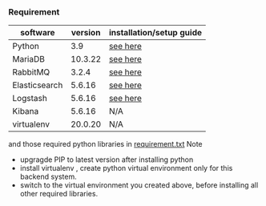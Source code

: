 
### Requirement

| software | version | installation/setup guide |
|-----|-----|-----|
|Python | 3.9 | [see here](https://github.com/metalalive/EnvToolSetupJunkBox/blob/master/build_python_from_source.md) |
|MariaDB| 10.3.22 | [see here](https://github.com/metalalive/EnvToolSetupJunkBox/blob/master/mariaDB_server_setup.md) |
|RabbitMQ| 3.2.4 | [see here](https://github.com/metalalive/EnvToolSetupJunkBox/blob/master/rabbitmq_setup.md) |
|Elasticsearch| 5.6.16 | [see here](https://github.com/metalalive/EnvToolSetupJunkBox/blob/master/ELK_setup.md#elasticsearch) | 
|Logstash| 5.6.16 | [see here](https://github.com/metalalive/EnvToolSetupJunkBox/blob/master/ELK_setup.md#logstash) |
|Kibana| 5.6.16 | N/A |
|virtualenv| 20.0.20 | N/A|

and those required python libraries in [requirement.txt](./requirement.txt)
Note
* upgragde PIP to latest version after installing python
* install virtualenv , create python virtual environment only for this backend system.
* switch to the virtual environment you created above, before installing all other required libraries.



